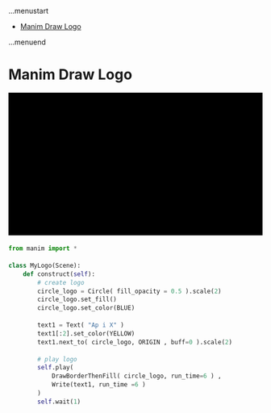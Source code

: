 ...menustart

- [Manim Draw Logo](#b857c3961e456ecc256a9092dd83255b)

...menuend


<h2 id="b857c3961e456ecc256a9092dd83255b"></h2>


# Manim Draw Logo


![](../imgs/manim_mylogo.gif)

```python
from manim import *

class MyLogo(Scene):
    def construct(self):
        # create logo
        circle_logo = Circle( fill_opacity = 0.5 ).scale(2)
        circle_logo.set_fill()
        circle_logo.set_color(BLUE)

        text1 = Text( "Ap i X" )
        text1[:2].set_color(YELLOW)
        text1.next_to( circle_logo, ORIGIN , buff=0 ).scale(2)

        # play logo
        self.play(
            DrawBorderThenFill( circle_logo, run_time=6 ) ,
            Write(text1, run_time =6 )
        )
        self.wait(1)

```


